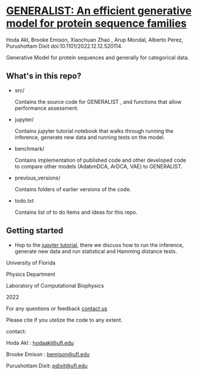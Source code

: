 # [GENERALIST: An efficient generative model for protein sequence families](https://www.biorxiv.org/content/10.1101/2022.12.12.520114v1)
Hoda Akl, Brooke Emison, Xiaochuan Zhao , Arup Mondal, Alberto Perez, Purushottam Dixit
doi:10.1101/2022.12.12.520114.


Generative Model for protein sequences and generally for categorical data. 


## What's in this repo? 
- src/ 

    Contains the source code for GENERALIST , and functions that allow performance assessment.

- jupyter/

    Contains jupyter tutorial notebook that walks through running the inference, generate new data and running tests on the model. 

- benchmark/

    Contains implementation of published code and other developed code to compare other models (AdabmDCA, ArDCA, VAE) to GENERALIST.
    
- previous_versions/

    Contains folders of earlier versions of the code. 

- todo.txt

    Contains list of to do items and ideas for this repo.  

## Getting started

- Hop to the [jupyter tutorial](https://github.com/hodaakl/GENERALIST/blob/main/jupyter/generalist_tutorial.ipynb), there we discuss how to run the inference, generate new data and run statistical and Hamming distance tests. 

University of Florida  

Physics Department 

Laboratory of Computational Biophysics

2022

For any questions or feedback [contact us](mailto:hodaakl@ufl.edu)

Please cite if you utelize the code to any extent. 

contact: 

Hoda Akl : hodaakl@ufl.edu 

Brooke Emison : bemison@ufl.edu

Purushottam Dixit: pdixit@ufl.edu

